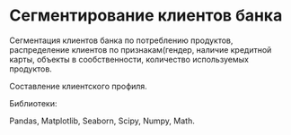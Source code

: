# Сегментирование клиентов банка 

Сегментация клиентов банка по потреблению продуктов, распределение клиентов по признакам(гендер, наличие кредитной карты, объекты в сообственности, количество используемых продуктов. 

Составление клиентского профиля.

Библиотеки:

Pandas, Matplotlib, Seaborn, Scipy, Numpy, Math.
